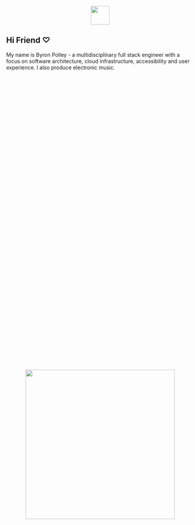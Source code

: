 <p align="center">
<a href="https://byronpolley.com" target="_blank">
  <img width="50em" height="50em" src="https://cdn.byronpolley.com/avatar.png">
</a>
</p>

<h2> Hi Friend ♡</h2>

My name is Byron Polley - a multidisciplinary full stack engineer with a focus on software architecture, cloud infrastructure, accessibility and user experience. I also produce electronic music.

<p align="center" style="margin-top:50rem;">
  <img width="auto" height="400px" src="https://cdn.byronpolley.com/octopus.svg">
</p>
